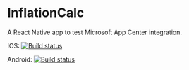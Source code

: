 # InflationCalc

A React Native app to test Microsoft App Center integration.

IOS: [![Build status](https://build.appcenter.ms/v0.1/apps/7c81aabb-bdc9-4e72-86dc-6c17d07f48e5/branches/dev/badge)](https://appcenter.ms)

Android: [![Build status](https://build.appcenter.ms/v0.1/apps/e1eb547b-a7ea-40fe-8c1b-9179e987c67c/branches/dev/badge)](https://appcenter.ms)
